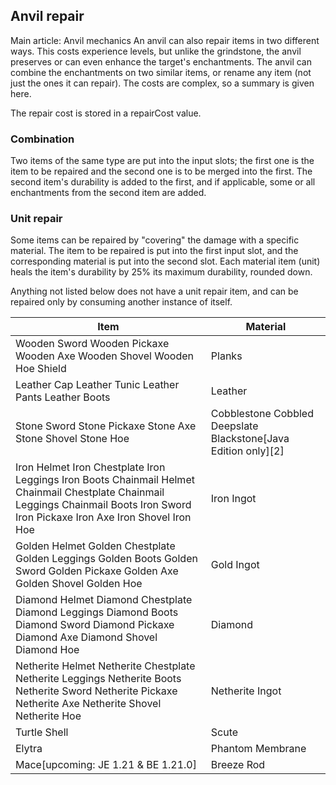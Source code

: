 ## Anvil repair
Main article: Anvil mechanics
An anvil can also repair items in two different ways. This costs experience levels, but unlike the grindstone, the anvil preserves or can even enhance the target's enchantments. The anvil can combine the enchantments on two similar items, or rename any item (not just the ones it can repair). The costs are complex, so a summary is given here.

The repair cost is stored in a repairCost value.

### Combination
Two items of the same type are put into the input slots; the first one is the item to be repaired and the second one is to be merged into the first. The second item's durability is added to the first, and if applicable, some or all enchantments from the second item are added.

### Unit repair
Some items can be repaired by "covering" the damage with a specific material. The item to be repaired is put into the first input slot, and the corresponding material is put into the second slot. Each material item (unit) heals the item's durability by 25% its maximum durability, rounded down.


Anything not listed below does not have a unit repair item, and can be repaired only by consuming another instance of itself.

| Item                                                                                                                                                                                | Material                                                         |
|-------------------------------------------------------------------------------------------------------------------------------------------------------------------------------------|------------------------------------------------------------------|
| Wooden Sword Wooden Pickaxe Wooden Axe Wooden Shovel Wooden Hoe Shield                                                                                                              | Planks                                                           |
| Leather Cap Leather Tunic Leather Pants Leather Boots                                                                                                                               | Leather                                                          |
| Stone Sword Stone Pickaxe Stone Axe Stone Shovel Stone Hoe                                                                                                                          | Cobblestone Cobbled Deepslate Blackstone‌[Java Edition  only][2] |
| Iron Helmet Iron Chestplate Iron Leggings Iron Boots Chainmail Helmet Chainmail Chestplate Chainmail Leggings Chainmail Boots Iron Sword Iron Pickaxe Iron Axe Iron Shovel Iron Hoe | Iron Ingot                                                       |
| Golden Helmet Golden Chestplate Golden Leggings Golden Boots Golden Sword Golden Pickaxe Golden Axe Golden Shovel Golden Hoe                                                        | Gold Ingot                                                       |
| Diamond Helmet Diamond Chestplate Diamond Leggings Diamond Boots Diamond Sword Diamond Pickaxe Diamond Axe Diamond Shovel Diamond Hoe                                               | Diamond                                                          |
| Netherite Helmet Netherite Chestplate Netherite Leggings Netherite Boots Netherite Sword Netherite Pickaxe Netherite Axe Netherite Shovel Netherite Hoe                             | Netherite Ingot                                                  |
| Turtle Shell                                                                                                                                                                        | Scute                                                            |
| Elytra                                                                                                                                                                              | Phantom Membrane                                                 |
| Mace‌[upcoming: JE 1.21 & BE 1.21.0]                                                                                                                                                | Breeze Rod                                                       |




